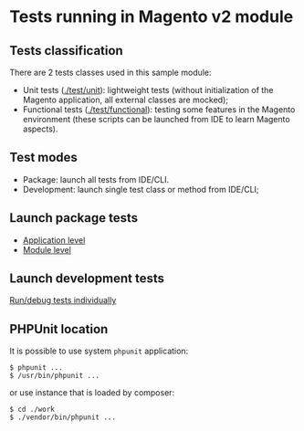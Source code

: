 # Tests running in Magento v2 module



## Tests classification
  
There are 2 tests classes used in this sample module:

* Unit tests ([./test/unit](../test/unit/)): lightweight tests (without initialization of the Magento application, all 
external classes are mocked);
* Functional tests ([./test/functional](../test/functional/)): testing some features in the Magento environment 
(these scripts can be launched from IDE to learn Magento aspects).



## Test modes

* Package: launch all tests from IDE/CLI.
* Development: launch single test class or method from IDE/CLI;



## Launch package tests

* [Application level](./tests_run_app.md)
* [Module level](./tests_run_mod.md)



## Launch development tests

[Run/debug tests individually](./tests_run_indiv.md)



## PHPUnit location

It is possible to use system `phpunit` application:

    $ phpunit ...
    $ /usr/bin/phpunit ...
    
    
or use instance that is loaded by composer:

    $ cd ./work
    $ ./vendor/bin/phpunit ...
